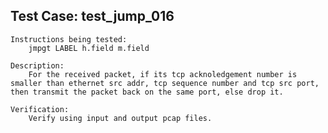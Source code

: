 Test Case: test_jump_016
------------------------
    Instructions being tested:
        jmpgt LABEL h.field m.field

    Description:
		For the received packet, if its tcp acknoledgement number is smaller than ethernet src addr, tcp sequence number and tcp src port, then transmit the packet back on the same port, else drop it.

    Verification:
		Verify using input and output pcap files.
